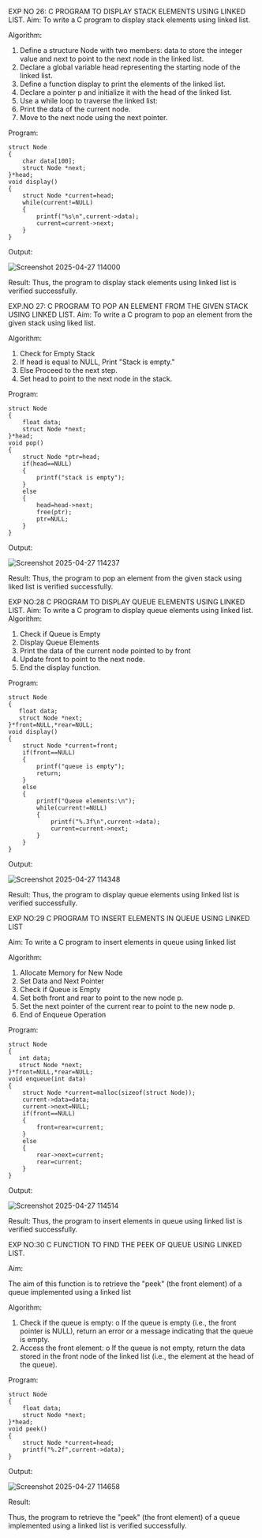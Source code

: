 

EXP NO 26: C PROGRAM TO DISPLAY STACK ELEMENTS USING LINKED LIST.
Aim:
To write a C program to display stack elements using linked list.

Algorithm:
1.	Define a structure Node with two members: data to store the integer value and next to point to the next node in the linked list.
2.	Declare a global variable head representing the starting node of the linked list.
3.	Define a function display to print the elements of the linked list.
4.	Declare a pointer p and initialize it with the head of the linked list.
5.	Use a while loop to traverse the linked list:
6.	Print the data of the current node.
7.	Move to the next node using the next pointer.
 
Program:

```
struct Node   
{  
    char data[100];  
    struct Node *next;  
}*head;  
void display()  
{
    struct Node *current=head;
    while(current!=NULL)
    {
        printf("%s\n",current->data);
        current=current->next;
    }
}
```

Output:

![Screenshot 2025-04-27 114000](https://github.com/user-attachments/assets/777fc548-6525-4468-b76d-80b6cbeafc91)



Result:
Thus, the program to display stack elements using linked list is verified successfully. 



EXP.NO 27: C PROGRAM TO POP AN ELEMENT FROM THE GIVEN STACK USING 
LINKED LIST.
Aim:
To write a C program to pop an element from the given stack using liked list.

Algorithm:
1.	Check for Empty Stack
2.	If head is equal to NULL, Print "Stack is empty."
3.	Else Proceed to the next step.
4.	Set head to point to the next node in the stack.
 
Program:

```
struct Node   
{  
    float data;  
    struct Node *next;  
}*head;  
void pop()  
{  
    struct Node *ptr=head;  
    if(head==NULL)  
    {  
        printf("stack is empty");  
    }  
    else  
    {  
        head=head->next;
        free(ptr);
        ptr=NULL;
    }  
}
```

Output:

![Screenshot 2025-04-27 114237](https://github.com/user-attachments/assets/c178b83e-081b-4389-953e-9ebd57856796)


Result:
Thus, the program to pop an element from the given stack using liked list is verified successfully.

 
EXP NO:28 C PROGRAM TO DISPLAY QUEUE ELEMENTS USING LINKED LIST.
Aim:
To write a C program to display queue elements using linked list.
Algorithm:
1.	Check if Queue is Empty
2.	Display Queue Elements
3.	Print the data of the current node pointed to by front
4.	Update front to point to the next node.
5.	End the display function.
 
Program:

```
struct Node
{
   float data;
   struct Node *next;
}*front=NULL,*rear=NULL;
void display()
{
    struct Node *current=front;
    if(front==NULL)
    {
        printf("queue is empty");
        return;
    }
    else
    {
        printf("Queue elements:\n");  
        while(current!=NULL)
        {
            printf("%.3f\n",current->data);
            current=current->next;
        }
    }
}
```

Output:

![Screenshot 2025-04-27 114348](https://github.com/user-attachments/assets/a9f55eeb-d550-46ad-aef1-5120b349474f)


Result:
Thus, the program to display queue elements using linked list is verified successfully.


 
EXP NO:29 C PROGRAM TO INSERT ELEMENTS IN QUEUE USING LINKED LIST

Aim:
To write a C program to insert elements in queue using linked list

Algorithm:
1.	Allocate Memory for New Node
2.	Set Data and Next Pointer
3.	Check if Queue is Empty
4.	Set both front and rear to point to the new node p.
5.	Set the next pointer of the current rear to point to the new node p.
6.	End of Enqueue Operation
 
Program:

```
struct Node
{
   int data;
   struct Node *next;
}*front=NULL,*rear=NULL;
void enqueue(int data)
{
    struct Node *current=malloc(sizeof(struct Node));
    current->data=data;
    current->next=NULL;
    if(front==NULL)
    {
        front=rear=current;
    }
    else
    {
        rear->next=current;
        rear=current;
    }
}
```

Output:

![Screenshot 2025-04-27 114514](https://github.com/user-attachments/assets/cd390d86-e743-41c0-9092-4c6b51f83cc8)


Result:
Thus, the program to insert elements in queue using linked list is verified successfully.



EXP NO:30 C FUNCTION TO FIND THE PEEK OF QUEUE USING LINKED LIST.


Aim:

The aim of this function is to retrieve the "peek" (the front element) of a queue implemented using a linked list

Algorithm:

1.	Check if the queue is empty:
o	If the queue is empty (i.e., the front pointer is NULL), return an error or a message indicating that the queue is empty.
2.	Access the front element:
o	If the queue is not empty, return the data stored in the front node of the linked list (i.e., the element at the head of the queue).

Program:

```
struct Node   
{  
    float data;  
    struct Node *next;  
}*head;
void peek()
{
    struct Node *current=head;
    printf("%.2f",current->data);
}
```


Output:

![Screenshot 2025-04-27 114658](https://github.com/user-attachments/assets/b0598bf9-3b85-476a-84ce-b26ddecb5bc1)


Result:

Thus, the program to retrieve the "peek" (the front element) of a queue implemented using a linked list is verified successfully.


